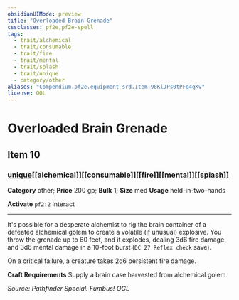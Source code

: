 ```yaml
---
obsidianUIMode: preview
title: "Overloaded Brain Grenade"
cssclasses: pf2e,pf2e-spell
tags:
  - trait/alchemical
  - trait/consumable
  - trait/fire
  - trait/mental
  - trait/splash
  - trait/unique
  - category/other
aliases: "Compendium.pf2e.equipment-srd.Item.98KlJPs0tPFq4qKv"
license: OGL
---
```

# Overloaded Brain Grenade
## Item 10
### [unique](unique "Unique Rarity Trait")[[alchemical]][[consumable]][[fire]][[mental]][[splash]]

**Category** other; 
**Price** 200 gp; 
**Bulk** 1; **Size** med
**Usage** held-in-two-hands

**Activate** `pf2:2` Interact

* * *

It's possible for a desperate alchemist to rig the brain container of a defeated alchemical golem to create a volatile (if unusual) explosive. You throw the grenade up to 60 feet, and it explodes, dealing 3d6 fire damage and 3d6 mental damage in a 10-foot burst (`DC 27 Reflex check` save).

On a critical failure, a creature takes 2d6 persistent fire damage.

**Craft Requirements** Supply a brain case harvested from alchemical golem

*Source: Pathfinder Special: Fumbus!*
*OGL*